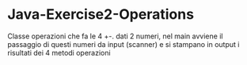# Java-Exercise2-Operations
Classe operazioni che fa le 4 +-. dati 2 numeri, nel main avviene il passaggio di questi numeri da input (scanner) e si stampano in output i risultati dei 4 metodi operazioni
